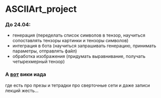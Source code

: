# ASCIIArt_project
### До 24.04:
   * генерация (переделать список символов в тензор, научиться сопоставлять тензоры картинки и тензоры символов)
   * интеграция в бота (научиться запрашивать генерацию, принимать параметры, отправлять файл)
   * обработка изображения (придумать выравнивание, получать четырехмерный тензор)

### А [вот](http://wiki.cs.hse.ru/%D0%9E%D1%81%D0%BD%D0%BE%D0%B2%D1%8B_%D0%B3%D0%BB%D1%83%D0%B1%D0%B8%D0%BD%D0%BD%D0%BE%D0%B3%D0%BE_%D0%BE%D0%B1%D1%83%D1%87%D0%B5%D0%BD%D0%B8%D1%8F) вики иада
где есть про презы и тетрадки про сверточные сети и даже записи лекций жесть...
